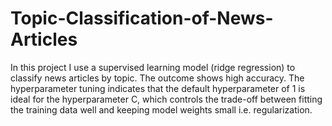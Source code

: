 # Topic-Classification-of-News-Articles
In this project I use a supervised learning model (ridge regression) to classify news articles by topic. The outcome shows high accuracy. The hyperparameter tuning indicates that the default hyperparameter of 1 is ideal for the hyperparameter C, which controls the trade-off between fitting the training data well and keeping model weights small i.e. regularization.

